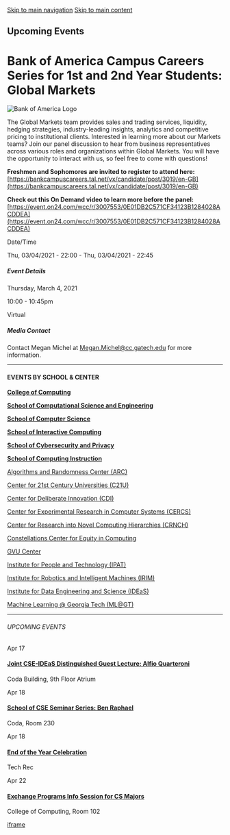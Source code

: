 [Skip to main navigation](https://www.cc.gatech.edu/events/2021/03/04/bank-america-campus-careers-series-1st-and-2nd-year-students-global-markets#main-navigation) [Skip to main content](https://www.cc.gatech.edu/events/2021/03/04/bank-america-campus-careers-series-1st-and-2nd-year-students-global-markets#main-content)

## Upcoming Events

# Bank of America Campus Careers Series for 1st and 2nd Year Students: Global Markets

![Bank of America Logo](https://www.cc.gatech.edu/sites/default/files/images/events/BOA%2520Logo_3.jpg)

The Global Markets team provides sales and trading services, liquidity, hedging strategies, industry-leading insights, analytics and competitive pricing to institutional clients. Interested in learning more about our Markets teams? Join our panel discussion to hear from business representatives across various roles and organizations within Global Markets. You will have the opportunity to interact with us, so feel free to come with questions!

**Freshmen and Sophomores are invited to register to attend here:** [https://bankcampuscareers.tal.net/vx/candidate/post/3019/en-GB](https://bankcampuscareers.tal.net/vx/candidate/post/3019/en-GB)

**Check out this On Demand video to learn more before the panel:** [https://event.on24.com/wcc/r/3007553/0E01DB2C571CF34123B1284028ACDDEA](https://event.on24.com/wcc/r/3007553/0E01DB2C571CF34123B1284028ACDDEA)

Date/Time

Thu, 03/04/2021 - 22:00
\- Thu, 03/04/2021 - 22:45

##### Event Details

Thursday, March 4, 2021

10:00
\- 10:45pm

Virtual

##### Media Contact

Contact Megan Michel at [Megan.Michel@cc.gatech.edu](http://Megan.Michel@cc.gatech.edu/) for more information.

* * *

#### EVENTS BY SCHOOL & CENTER

[**College of Computing**](https://www.cc.gatech.edu/event/group/college-computing)

[**School of Computational Science and Engineering**](https://www.cc.gatech.edu/event/group/school-computational-science-and-engineering)

[**School of Computer Science**](https://www.cc.gatech.edu/event/group/school-computer-science)

[**School of Interactive Computing**](https://www.cc.gatech.edu/event/group/school-interactive-computing)

[**School of Cybersecurity and Privacy**](https://www.cc.gatech.edu/event/group/school-cybersecurity-and-privacy)

[**School of Computing Instruction**](https://www.cc.gatech.edu/unit/school-computing-instruction)

[Algorithms and Randomness Center (ARC)](https://www.cc.gatech.edu/event/group/algorithms-and-randomness-center-arc)

[Center for 21st Century Universities (C21U)](https://www.cc.gatech.edu/event/group/center-21st-century-universities-c21u)

[Center for Deliberate Innovation (CDI)](https://www.cc.gatech.edu/event/group/center-deliberate-innovation-cdi)

[Center for Experimental Research in Computer Systems (CERCS)](https://www.cc.gatech.edu/event/group/center-experimental-research-computer-systems-cercs)

[Center for Research into Novel Computing Hierarchies (CRNCH)](https://www.cc.gatech.edu/event/group/center-research-novel-computing-hierarchies-crnch)

[Constellations Center for Equity in Computing](https://www.cc.gatech.edu/event/group/constellations-center-equity-computing)

[GVU Center](https://www.cc.gatech.edu/event/group/gvu-center)

[Institute for People and Technology (IPAT)](https://www.cc.gatech.edu/event/group/institute-people-and-technology-ipat)

[Institute for Robotics and Intelligent Machines (IRIM)](https://www.cc.gatech.edu/event/group/institute-robotics-and-intelligent-machines-irim)

[Institute for Data Engineering and Science (IDEaS)](https://www.cc.gatech.edu/event/group/institute-data-engineering-and-science-ideas)

[Machine Learning @ Georgia Tech (ML@GT)](https://www.cc.gatech.edu/event/group/machine-learning-georgia-tech-mlgt)

* * *

###### UPCOMING EVENTS

Apr 17

#### [Joint CSE-IDEaS Distinguished Guest Lecture: Alfio Quarteroni](https://www.cc.gatech.edu/events/2025/04/17/joint-cse-ideas-distinguished-guest-lecture-alfio-quarteroni)

Coda Building, 9th Floor Atrium

Apr 18

#### [School of CSE Seminar Series: Ben Raphael](https://www.cc.gatech.edu/events/2025/04/18/school-cse-seminar-series-ben-raphael)

Coda, Room 230

Apr 18

#### [End of the Year Celebration](https://www.cc.gatech.edu/events/2025/04/18/end-year-celebration)

Tech Rec

Apr 22

#### [Exchange Programs Info Session for CS Majors](https://www.cc.gatech.edu/events/2025/04/22/exchange-programs-info-session-cs-majors)

College of Computing, Room 102

[iframe](https://static.addtoany.com/menu/sm.25.html#type=core&event=load)